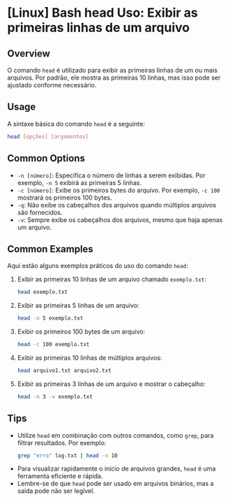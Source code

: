# [Linux] Bash head Uso: Exibir as primeiras linhas de um arquivo

## Overview
O comando `head` é utilizado para exibir as primeiras linhas de um ou mais arquivos. Por padrão, ele mostra as primeiras 10 linhas, mas isso pode ser ajustado conforme necessário.

## Usage
A sintaxe básica do comando `head` é a seguinte:

```bash
head [opções] [argumentos]
```

## Common Options
- `-n [número]`: Especifica o número de linhas a serem exibidas. Por exemplo, `-n 5` exibirá as primeiras 5 linhas.
- `-c [número]`: Exibe os primeiros bytes do arquivo. Por exemplo, `-c 100` mostrará os primeiros 100 bytes.
- `-q`: Não exibe os cabeçalhos dos arquivos quando múltiplos arquivos são fornecidos.
- `-v`: Sempre exibe os cabeçalhos dos arquivos, mesmo que haja apenas um arquivo.

## Common Examples
Aqui estão alguns exemplos práticos do uso do comando `head`:

1. Exibir as primeiras 10 linhas de um arquivo chamado `exemplo.txt`:
   ```bash
   head exemplo.txt
   ```

2. Exibir as primeiras 5 linhas de um arquivo:
   ```bash
   head -n 5 exemplo.txt
   ```

3. Exibir os primeiros 100 bytes de um arquivo:
   ```bash
   head -c 100 exemplo.txt
   ```

4. Exibir as primeiras 10 linhas de múltiplos arquivos:
   ```bash
   head arquivo1.txt arquivo2.txt
   ```

5. Exibir as primeiras 3 linhas de um arquivo e mostrar o cabeçalho:
   ```bash
   head -n 3 -v exemplo.txt
   ```

## Tips
- Utilize `head` em combinação com outros comandos, como `grep`, para filtrar resultados. Por exemplo:
  ```bash
  grep "erro" log.txt | head -n 10
  ```
- Para visualizar rapidamente o início de arquivos grandes, `head` é uma ferramenta eficiente e rápida.
- Lembre-se de que `head` pode ser usado em arquivos binários, mas a saída pode não ser legível.
